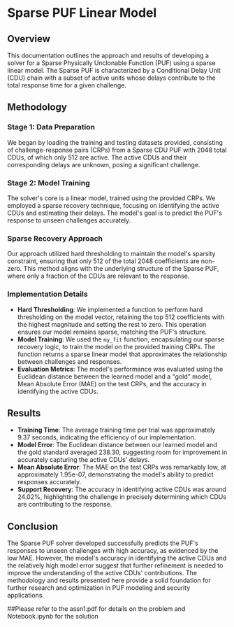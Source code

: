 # Sparse PUF Linear Model 

## Overview

This documentation outlines the approach and results of developing a solver for a Sparse Physically Unclonable Function (PUF) using a sparse linear model. The Sparse PUF is characterized by a Conditional Delay Unit (CDU) chain with a subset of active units whose delays contribute to the total response time for a given challenge.

## Methodology

### Stage 1: Data Preparation

We began by loading the training and testing datasets provided, consisting of challenge-response pairs (CRPs) from a Sparse CDU PUF with 2048 total CDUs, of which only 512 are active. The active CDUs and their corresponding delays are unknown, posing a significant challenge.

### Stage 2: Model Training

The solver's core is a linear model, trained using the provided CRPs. We employed a sparse recovery technique, focusing on identifying the active CDUs and estimating their delays. The model's goal is to predict the PUF's response to unseen challenges accurately.

### Sparse Recovery Approach

Our approach utilized hard thresholding to maintain the model's sparsity constraint, ensuring that only 512 of the total 2048 coefficients are non-zero. This method aligns with the underlying structure of the Sparse PUF, where only a fraction of the CDUs are relevant to the response.

### Implementation Details

- **Hard Thresholding**: We implemented a function to perform hard thresholding on the model vector, retaining the top 512 coefficients with the highest magnitude and setting the rest to zero. This operation ensures our model remains sparse, matching the PUF's structure.
- **Model Training**: We used the `my_fit` function, encapsulating our sparse recovery logic, to train the model on the provided training CRPs. The function returns a sparse linear model that approximates the relationship between challenges and responses.
- **Evaluation Metrics**: The model's performance was evaluated using the Euclidean distance between the learned model and a "gold" model, Mean Absolute Error (MAE) on the test CRPs, and the accuracy in identifying the active CDUs.

## Results

- **Training Time**: The average training time per trial was approximately 9.37 seconds, indicating the efficiency of our implementation.
- **Model Error**: The Euclidean distance between our learned model and the gold standard averaged 238.30, suggesting room for improvement in accurately capturing the active CDUs' delays.
- **Mean Absolute Error**: The MAE on the test CRPs was remarkably low, at approximately 1.95e-07, demonstrating the model's ability to predict responses accurately.
- **Support Recovery**: The accuracy in identifying active CDUs was around 24.02%, highlighting the challenge in precisely determining which CDUs are contributing to the response.

## Conclusion

The Sparse PUF solver developed successfully predicts the PUF's responses to unseen challenges with high accuracy, as evidenced by the low MAE. However, the model's accuracy in identifying the active CDUs and the relatively high model error suggest that further refinement is needed to improve the understanding of the active CDUs' contributions. The methodology and results presented here provide a solid foundation for further research and optimization in PUF modeling and security applications.

##Please refer to the assn1.pdf for details on the problem and Notebook.ipynb for the solution
